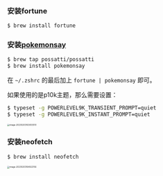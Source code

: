 ### 安装fortune

```bash
$ brew install fortune
```



### 安装[pokemonsay](https://github.com/possatti/pokemonsay)

```bash
$ brew tap possatti/possatti
$ brew install pokemonsay
```



在 `~/.zshrc` 的最后加上 `fortune | pokemonsay` 即可。



如果使用的是p10k主题，那么需要设置：

```bash
$ typeset -g POWERLEVEL9K_TRANSIENT_PROMPT=quiet
$ typeset -g POWERLEVEL9K_INSTANT_PROMPT=quiet
```

<img src="https://kiwi4814-1256211473.cos.ap-nanjing.myqcloud.com/img/image-20230203163003510.webp" alt="image-20230203163003510" style="zoom: 33%;" />



### 安装neofetch

```bash
$ brew install neofetch  
```

<img src="https://kiwi4814-1256211473.cos.ap-nanjing.myqcloud.com/img/image-20230203164922156.webp" alt="image-20230203164922156" style="zoom: 33%;" />
